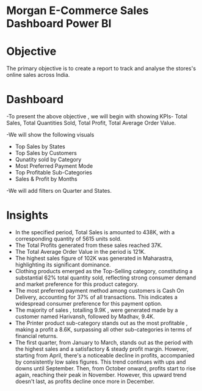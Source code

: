 # Morgan E-Commerce Sales Dashboard Power BI

# Objective
The primary objective is to create a report to track and analyse the stores's online sales across India.

# Dashboard

-To present the above objective , we will begin with showing KPIs- Total Sales, Total Quantities Sold, Total Profit, Total Average Order Value.

-We will show the following visuals 
 - Top Sales by States
 - Top Sales by Customers
 - Qunatity sold by Category
 - Most Preferred Payment Mode
 - Top Profitable Sub-Categories
 - Sales & Profit by Months

-We will add filters on Quarter and States.

# Insights

- In the specified period, Total Sales is amounted to 438K, with a corresponding quantity of 5615 units sold.
- The Total Profits generated from these sales reached 37K.
- The Total Average Order Value in the period is 121K.
- The highest sales figure of 102K was generated in Maharastra, highlighting its significant dominance.
- Clothing products emerged as the Top-Selling category, constituting a substantial 62% total quantity sold, reflecting strong consumer demand and market preference for this product category.
- The most preferred payment method among customers is Cash On Delivery, accounting for 37% of all transactions. This indicates a widespread consumer preference for this payment option.
- The majority of sales , totalling 9.9K , were generated made by a customer named Harivansh, followed by Madhav, 9.4K.
- The Printer product sub-category stands out as the most profitable , making a profit a 8.6K, surpassing all other sub-categories in terms of financial returns.
- The first quarter, from January to March, stands out as the period with the highest sales and a satisfactory & steady profit margin. However, starting from April, there's a noticeable decline in profits, accompanied by consistently low sales figures. This trend continues with ups and downs until September. Then, from October onward, profits start to rise again, reaching their peak in November. However, this upward trend doesn't last, as profits decline once more in December.
